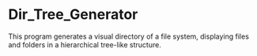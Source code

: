 # Dir_Tree_Generator
This program generates a visual directory of a file system, displaying files and folders in a hierarchical tree-like structure.
